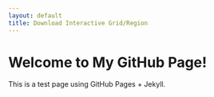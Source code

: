 ```yaml
---
layout: default
title: Download Interactive Grid/Region
---
```

# Welcome to My GitHub Page!
This is a test page using GitHub Pages + Jekyll.

